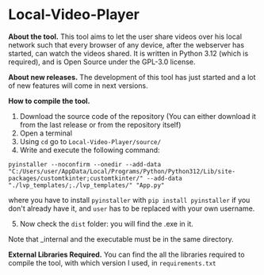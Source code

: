 # Local-Video-Player
**About the tool.** This tool aims to let the user share videos over his local network such that every browser of any device, after the webserver has started, can watch the videos shared. 
It is written in Python 3.12 (which is required), and is Open Source under the GPL-3.0 license.

**About new releases.** The development of this tool has just started and a lot of new features will come in next versions.

**How to compile the tool.**
1. Download the source code of the repository (You can either download it from the last release or from the repository itself)
2. Open a terminal
3. Using `cd` go to `Local-Video-Player/source/` 
4. Write and execute the following command: 
```
pyinstaller --noconfirm --onedir --add-data "C:/Users/user/AppData/Local/Programs/Python/Python312/Lib/site-packages/customtkinter;customtkinter/" --add-data "./lvp_templates/;./lvp_templates/" "App.py"
```
where you have to install `pyinstaller` with `pip install pyinstaller` if you don't already have it, and `user` has to be replaced with your own username.

5. Now check the `dist` folder: you will find the .exe in it.

Note that _internal and the executable must be in the same directory.

**External Libraries Required.**
You can find the all the libraries required to compile the tool, with which version I used, in `requirements.txt`